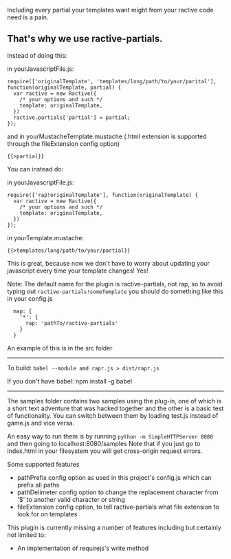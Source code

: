 Including every partial your templates want might from your ractive code need is a pain.

That's why we use ractive-partials.
-------------------------------


Instead of doing this:

in yourJavascriptFile.js:

```
require(['originalTemplate', 'templates/long/path/to/your/parital'], function(originalTemplate, partial) {
  var ractive = new Ractive({
    /* your options and such */
    template: originalTemplate,
  })
  ractive.partials['partial'] = partial;
});
```

and in yourMustacheTemplate.mustache (.html extension is supported through the fileExtension config option)

`{{>partial}}`

You can instead do:

in yourJavascriptFile.js:

```
require(['rap!originalTemplate'], function(originalTemplate) {
  var ractive = new Ractive({
    /* your options and such */
    template: originalTemplate,
  })
});
```

in yourTemplate.mustache:

`{{>templates/long/path/to/your/partial}}`

This is great, because now we don't have to worry about updating your javascript every time your template changes! Yes!

Note: The default name for the plugin is ractive-partials, not rap, so to avoid typing out `ractive-partials!someTemplate` you should do something like this in your config.js

```
  map: {
    '*': {
      rap: 'pathTo/ractive-partials'
    }
  }
```

An example of this is in the src folder

-------------------------------

To build: `babel --module amd rapr.js > dist/rapr.js`

If you don't have babel: npm install -g babel

-------------------------------

The samples folder contains two samples using the plug-in, one of which is a short text adventure that was hacked together and the other is
a basic test of functionality. You can switch between them by loading test.js instead of game.js and vice versa.

An easy way to run them is by running `python -m SimpleHTTPServer 8080` and then going to localhost:8080/samples
Note that if you just go to index.html in your filesystem you will get cross-origin request errors.




Some supported features

  - pathPrefix config option as used in this project's config.js which can prefix all paths
  - pathDelimeter config option to change the replacement character from '$' to another valid character or string
  - fileExtension config option, to tell ractive-partials what file extension to look for on templates

This plugin is currently missing a number of features including but certainly not limited to:

  - An implementation of requirejs's write method
